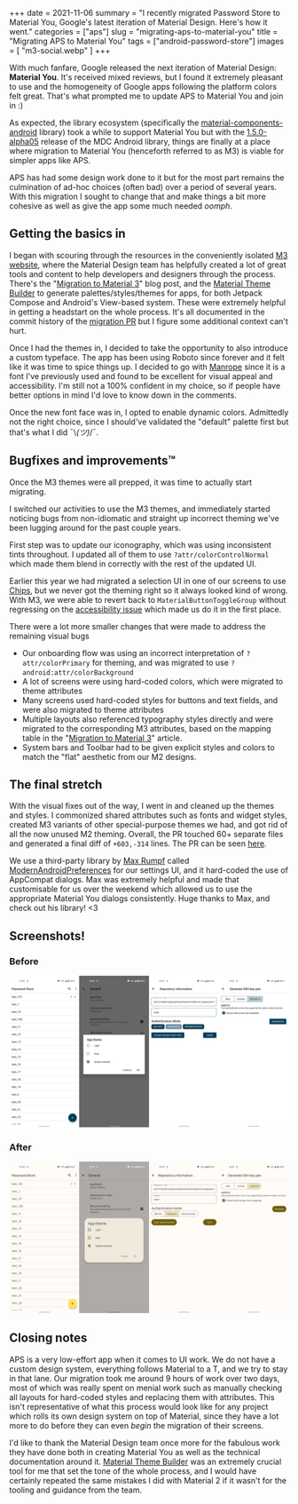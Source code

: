 +++
date = 2021-11-06
summary = "I recently migrated Password Store to Material You, Google's latest iteration of Material Design. Here's how it went."
categories = ["aps"]
slug = "migrating-aps-to-material-you"
title = "Migrating APS to Material You"
tags = ["android-password-store"]
images = [ "m3-social.webp" ]
+++

With much fanfare, Google released the next iteration of Material Design: **Material You**. It's received mixed reviews, but I found it extremely pleasant to use and the homogeneity of Google apps following the platform colors felt great. That's what prompted me to update APS to Material You and join in :)

As expected, the library ecosystem (specifically the [material-components-android] library) took a while to support Material You but with the [1.5.0-alpha05] release of the MDC Android library, things are finally at a place where migration to Material You (henceforth referred to as M3) is viable for simpler apps like APS.

APS has had some design work done to it but for the most part remains the culmination of ad-hoc choices (often bad) over a period of several years. With this migration I sought to change that and make things a bit more cohesive as well as give the app some much needed _oomph_.

## Getting the basics in

I began with scouring through the resources in the conveniently isolated [M3 website], where the Material Design team has helpfully created a lot of great tools and content to help developers and designers through the process. There's the "[Migration to Material 3]" blog post, and the [Material Theme Builder] to generate palettes/styles/themes for apps, for both Jetpack Compose and Android's View-based system. These were extremely helpful in getting a headstart on the whole process. It's all documented in the commit history of the [migration PR] but I figure some additional context can't hurt.

Once I had the themes in, I decided to take the opportunity to also introduce a custom typeface. The app has been using Roboto since forever and it felt like it was time to spice things up. I decided to go with [Manrope] since it is a font I've previously used and found to be excellent for visual appeal and accessibility. I'm still not a 100% confident in my choice, so if people have better options in mind I'd love to know down in the comments.

Once the new font face was in, I opted to enable dynamic colors. Admittedly not the right choice, since I should've validated the "default" palette first but that's what I did ¯\\_(ツ)_/¯.

## Bugfixes and improvements™️

Once the M3 themes were all prepped, it was time to actually start migrating.

I switched our activities to use the M3 themes, and immediately started noticing bugs from non-idiomatic and straight up incorrect theming we've been lugging around for the past couple years.

First step was to update our iconography, which was using inconsistent tints throughout. I updated all of them to use `?attr/colorControlNormal` which made them blend in correctly with the rest of the updated UI.

Earlier this year we had migrated a selection UI in one of our screens to use [Chips], but we never got the theming right so it always looked kind of wrong. With M3, we were able to revert back to `MaterialButtonToggleGroup` without regressing on the [accessibility issue] which made us do it in the first place.

There were a lot more smaller changes that were made to address the remaining visual bugs

- Our onboarding flow was using an incorrect interpretation of `?attr/colorPrimary` for theming, and was migrated to use `?android:attr/colorBackground`
- A lot of screens were using hard-coded colors, which were migrated to theme attributes
- Many screens used hard-coded styles for buttons and text fields, and were also migrated to theme attributes
- Multiple layouts also referenced typography styles directly and were migrated to the corresponding M3 attributes, based on the mapping table in the "[Migration to Material 3]" article.
- System bars and Toolbar had to be given explicit styles and colors to match the "flat" aesthetic from our M2 designs.

## The final stretch

With the visual fixes out of the way, I went in and cleaned up the themes and styles. I commonized shared attributes such as fonts and widget styles, created M3 variants of other special-purpose themes we had, and got rid of all the now unused M2 theming. Overall, the PR touched 60+ separate files and generated a final diff of `+603,-314` lines. The PR can be seen [here](https://msfjarvis.dev/aps/pr/1532).

We use a third-party library by [Max Rumpf] called [ModernAndroidPreferences] for our settings UI, and it hard-coded the use of AppCompat dialogs. Max was extremely helpful and made that customisable for us over the weekend which allowed us to use the appropriate Material You dialogs consistently. Huge thanks to Max, and check out his library! <3

## Screenshots!

### Before

![Screenshot gallery of a few APS screens before the Material 3 migration](aps_m2_gallery.webp)

### After

![Screenshot gallery of a few APS screens after the Material 3 migration](aps_m3_gallery.webp)

## Closing notes

APS is a very low-effort app when it comes to UI work. We do not have a custom design system, everything follows Material to a T, and we try to stay in that lane. Our migration took me around 9 hours of work over two days, most of which was really spent on menial work such as manually checking all layouts for hard-coded styles and replacing them with attributes. This isn't representative of what this process would look like for any project which rolls its own design system on top of Material, since they have a lot more to do before they can even _begin_ the migration of their screens.

I'd like to thank the Material Design team once more for the fabulous work they have done both in creating Material You as well as the technical documentation around it. [Material Theme Builder] was an extremely crucial tool for me that set the tone of the whole process, and I would have certainly repeated the same mistakes I did with Material 2 if it wasn't for the tooling and guidance from the team.

[material-components-android]: https://github.com/material-components/material-components-android
[1.5.0-alpha05]: https://github.com/material-components/material-components-android/releases/tag/1.5.0-alpha05
[m3 website]: https://m3.material.io
[migration to material 3]: https://material.io/blog/migrating-material-3
[material theme builder]: https://material.io/blog/material-theme-builder
[migration pr]: https://github.com/android-password-store/Android-Password-Store/pull/1532/commits
[manrope]: https://fonts.google.com/specimen/Manrope#about
[chips]: https://material.io/components/chips
[accessibility issue]: https://github.com/android-password-store/Android-Password-Store/issues/1261
[max rumpf]: https://github.com/maxr1998
[modernandroidpreferences]: https://github.com/Maxr1998/ModernAndroidPreferences
